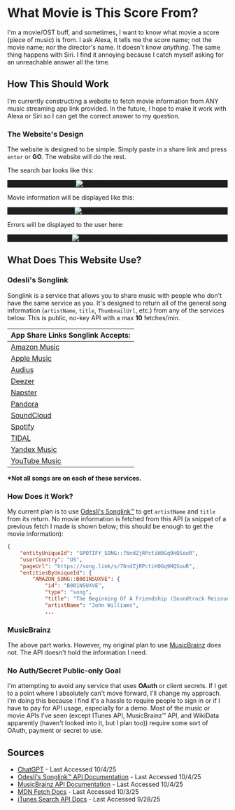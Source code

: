 # What Movie is This Score From?
I'm a movie/OST buff, and sometimes, I want to know what movie a score (piece of music) is from. I ask Alexa, it tells me the score name; not the movie name; nor the director's name. It doesn't know *anything*. The same thing happens with Siri. I find it annoying because I catch myself asking for an unreachable answer all the time.

## How This Should Work
I'm currently constructing a website to fetch movie information from ANY music streaming app link provided. In the future, I hope to make it work with Alexa or Siri so I can get the correct answer to my question.
### The Website's Design
The website is designed to be simple. Simply paste in a share link and press `enter` or **GO**. The website will do the rest.

The search bar looks like this:

<p align="center" style="background-color: #1f1f1f;">
    <img alt="music to movie search bar" src="https://github.com/user-attachments/assets/990a0e7d-aa62-4e4d-873a-0fe201061801" />
</p>

Movie information will be displayed like this:

<p align="center" style="background-color: #1f1f1f;">
    <img alt="movie info display example" src="https://github.com/user-attachments/assets/899936da-e0d6-4d0c-8925-069ca7c5a14f" />
</p>

Errors will be displayed to the user here:

<p align="center" style="background-color: #1f1f1f;">
    <img alt="error bubble display example" src="https://github.com/user-attachments/assets/a302d677-68de-496a-875d-d6aee5c5ea64" />
</p>

## What Does This Website Use?
### Odesli's Songlink
Songlink is a service that allows you to share music with people who don't have the same service as you. It's designed to return all of the general song information (`artistName`, `title`, `ThumbnailUrl`, etc.) from any of the services below. This is public, no-key API with a max **10** fetches/min.

| App Share Links Songlink Accepts:                          | 
|------------------------------------------------------------|
| [Amazon Music](https://music.amazon.com)                   |
| [Apple Music](https://music.apple.com)                     |
| [Audius](https://audius.co)                                |
| [Deezer](https://www.deezer.com)                           |
| [Napster](https://www.napster.com)                         |
| [Pandora](https://www.pandora.com)                         |
| [SoundCloud](https://soundcloud.com)                       |
| [Spotify](https://open.spotify.com)                        |
| [TIDAL](https://tidal.com)                                 |
| [Yandex Music](https://music.yandex.com)                   |
| [YouTube Music](https://music.youtube.com)                 |

**\*Not all songs are on each of these services.**

### How Does it Work?
My current plan is to use [Odesli's Songlink™](www.notion.so/d0ebe08a5e304a55928405eb682f6741) to get `artistName` and `title` from its return. No movie information is fetched from this API (a snippet of a previous fetch I made is shown below; this should be enough to get the movie information):

```json
{
    "entityUniqueId": "SPOTIFY_SONG::76ndZjRPctiH0Gq9HQSouR",
    "userCountry": "US",
    "pageUrl": "https://song.link/s/76ndZjRPctiH0Gq9HQSouR",
    "entitiesByUniqueId": {
        "AMAZON_SONG::B001NSUXVE": {
            "id": "B001NSUXVE",
            "type": "song",
            "title": "The Beginning Of A Friendship (Soundtrack Reissue (2002))",
            "artistName": "John Williams",
            ...
```
### MusicBrainz
The above part works. However, my original plan to use [MusicBrainz](https://musicbrainz.org) does not. The API doesn't hold the information I need.

### No Auth/Secret Public-only Goal
I'm attempting to avoid any service that uses **OAuth** or client secrets. If I get to a point where I absolutely can't move forward, I'll change my approach. I'm doing this because I find it's a hassle to require people to sign in or if I have to pay for API usage, especially for a demo. Most of the music or movie APIs I've seen (except ITunes API, MusicBrainz™ API, and WikiData apparently (haven't looked into it, but I plan too)) require some sort of OAuth, payment or secret to use.  


## Sources
- [ChatGPT](https://chatgpt.com) - Last Accessed 10/4/25
- [Odesli's Songlink™ API Documentation](https://notion.so/d0ebe08a5e304a55928405eb682f6741) - Last Accessed 10/4/25
- [MusicBrainz API Documentation](https://musicbrainz.org/doc/MusicBrainz_API) - Last Accessed 10/4/25
- [MDN Fetch Docs](https://developer.mozilla.org/en-US/docs/Web/API/Fetch_API/Using_Fetch) - Last Accessed 10/3/25
- [iTunes Search API Docs](https://developer.apple.com/) - Last Accessed 9/28/25
